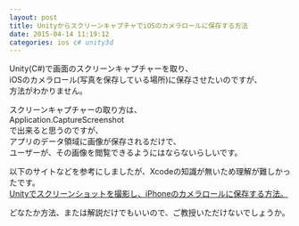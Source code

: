 ```yaml
---
layout: post
title: UnityからスクリーンキャプチャでiOSのカメラロールに保存する方法
date: 2015-04-14 11:19:12
categories: ios c# unity3d
---
```

<!-- {% raw %} -->
<p>Unity(C#)で画面のスクリーンキャプチャーを取り、 <br>
iOSのカメラロール(写真を保存している場所)に保存させたいのですが、 <br>
方法がわかりません。 </p>

<p>スクリーンキャプチャーの取り方は、 <br>
Application.CaptureScreenshot <br>
で出来ると思うのですが、 <br>
アプリのデータ領域に画像が保存されるだけで、 <br>
ユーザーが、その画像を閲覧できるようにはならないらしいです。 </p>

<p>以下のサイトなどを参考にしましたが、Xcodeの知識が無いため理解が難しかったです。 <br>
<a href="http://yuseinishiyama.com/posts/2013/09/06/screenshot-with-unity-ios/" rel="nofollow">Unityでスクリーンショットを撮影し、iPhoneのカメラロールに保存する方法。</a></p>

<p>どなたか方法、または解説だけでもいいので、ご教授いただけないでしょうか。</p>
<!-- {% endraw %} -->
